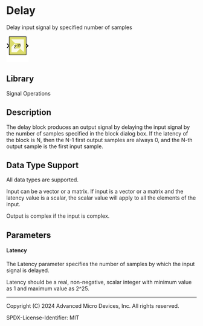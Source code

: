 # Delay

Delay input signal by specified number of samples

![](./Images/block.png)

## Library

Signal Operations

## Description

The delay block produces an output signal by delaying the input signal
by the number of samples specified in the block dialog box. If the
latency of the block is N, then the N-1 first output samples are always
0, and the N-th output sample is the first input sample.

## Data Type Support

All data types are supported.

Input can be a vector or a matrix. If input is a vector or a matrix and
the latency value is a scalar, the scalar value will apply to all the
elements of the input.

Output is complex if the input is complex.

## Parameters

#### Latency

The Latency parameter specifies the number of samples by which the input
signal is delayed.

Latency should be a real, non-negative, scalar integer with minimum
value as 1 and maximum value as 2^25.

--------------
Copyright (C) 2024 Advanced Micro Devices, Inc.
All rights reserved.

SPDX-License-Identifier: MIT
